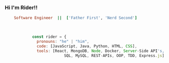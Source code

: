 ### Hi I'm Rider!!                                                  

```ruby
    Software Engineer  ||  ['Father First', 'Nerd Second']
```
<br>

```javascript
            const rider = {
              pronouns: "he" | "him",
              code: [JavaScript, Java, Python, HTML, CSS],
              tools: [React, MongoDB, Node, Docker, Server-Side API's, 
                          SQL, MySQL, REST-APIs, OOP, TDD, Express.js]
              
```
